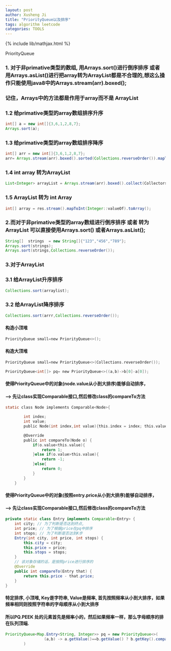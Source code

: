 ```yaml
---
layout: post
author: Xusheng Ji
title: "PriorityQueue以及排序"
tags: algorithm leetcode
categories: TOOLS
---
```


{% include lib/mathjax.html %}


<script type="text/javascript" async
  src="https://cdnjs.cloudflare.com/ajax/libs/mathjax/2.7.5/MathJax.js?config=TeX-MML-AM_CHTML">
</script>

<script type="text/x-mathjax-config">
  MathJax.Hub.Config({
    extensions: [
      "MathMenu.js",
      "MathZoom.js",
      "AssistiveMML.js",
      "a11y/accessibility-menu.js"
    ],
    jax: ["input/TeX", "output/CommonHTML"],
    TeX: {
      extensions: [
        "AMSmath.js",
        "AMSsymbols.js",
        "noErrors.js",
        "noUndefined.js",
      ]
    }
  });
</script>



PriorityQueue   
### 1. 对于非primative类型的数组, 用Arrays.sort()进行倒序排序 或者 用Arrays.asList()进行把array转为ArrayList都是不合理的,想这么操作只能使用java8中的Arrays.stream(arr).boxed();
### 记住，Arrays中的方法都是作用于array而不是 ArrayList
### 1.2 给primative类型的array数组排序升序
```java
int[] a = new int[]{3,6,1,2,8,7};
Arrays.sort(a);
```
### 1.3 给primative类型的array数组排序降序
```java
int[] arr = new int[]{3,6,1,2,8,7};
arr= Arrays.stream(arr).boxed().sorted(Collections.reverseOrder()).mapToInt(Integer::intValue).toArray();
```
### 1.4 int array 转为ArrayList
```java
List<Integer> arrayList = Arrays.stream(arr).boxed().collect(Collectors.toList());
```
### 1.5 ArrayList 转为 int Array
```java
int[] array = res.stream().mapToInt(Integer::valueOf).toArray();
```

### 2.而对于非primative类型的array数组进行倒序排序 或者 转为ArrayList 可以直接使用Arrays.sort() 或者Arrays.asList();
```java
String[]  strings  = new String[]{"123","456","789"};
Arrays.sort(strings);
Arrays.sort(strings,Collections.reverseOrder());
```

### 3.对于ArrayList

### 3.1 给ArrayList升序排序
```java
Collections.sort(arraylist);
```

### 3.2 给ArrayList降序排序
```java
Collections.sort(arrr,Collections.reverseOrder());
```
 



#### 构造小顶堆

```c
PriorityQueue small=new PriorityQueue<>();
```


#### 构造大顶堆

```c
PriorityQueue small=new PriorityQueue<>(Collections.reverseOrder());

PriorityQueue<int[]> pq= new PriorityQueue<>((a,b)->b[0]-a[0]);

```



#### 使得PriorityQueue中的对象(node.value从小到大排序)能够自动排序，
#### --> 先让class实现Comparable接口,然后修改class的compareTo方法
 
 

```c
static class Node implements Comparable<Node>{

        int index;
        int value;
        public Node(int index,int value){this.index = index; this.value= value;}

        @Override
        public int compareTo(Node o) {
            if(o.value<this.value){
                return 1;
            }else if(o.value>this.value){
                return -1;
            }else{
                return 0;
            }
        }
    }


```

#### 使得PriorityQueue中的对象(按照entry.price从小到大排序)能够自动排序，
#### --> 先让class实现Comparable接口,然后修改class的compareTo方法


```java
private static class Entry implements Comparable<Entry> {
	int city; // 为了判断是否达到终点,
	int price; // 为了根据price在pq中排序
	int stops; // 为了判断是否达到K步 
	Entry(int city, int price, int stops) {
		this.city = city;
		this.price = price;
		this.stops = stops;
	}
    // 该对象存储的话，是按照price进行排序的
	@Override
	public int compareTo(Entry that) {
		return this.price - that.price;
	}
}

```


#### 特定排序, 小顶堆, Key是字符串, Value是频率, 首先按照频率从小到大排序，如果频率相同则按照字符串的字母顺序从小到大排序
#### 所以PQ.PEEK 处的元素首先是频率小的，然后如果频率一样，那么字母顺序的排在队列顶端. 

```java
PriorityQueue<Map.Entry<String, Integer>> pq = new PriorityQueue<>(
                 (a,b) -> a.getValue()==b.getValue() ? b.getKey().compareTo(a.getKey()) : a.getValue()-b.getValue()
        )

```
